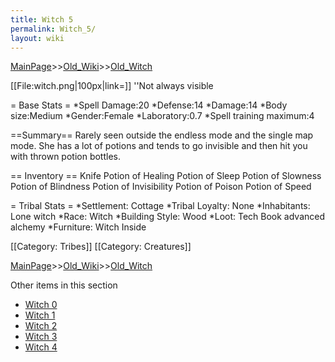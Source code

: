 ```yaml
---
title: Witch 5
permalink: Witch_5/
layout: wiki
---
```


[MainPage](/keeperrl_wiki/ "wikilink")>>[Old_Wiki](/keeperrl_wiki/Old_Wiki "wikilink")>>[Old_Witch](/keeperrl_wiki/Old_Witch "wikilink")

[[File:witch.png|100px|link=]] ''Not always visible

= Base Stats =
*Spell Damage:20
*Defense:14
*Damage:14
*Body size:Medium
*Gender:Female
*Laboratory:0.7
*Spell training maximum:4

==Summary==
Rarely seen outside the endless mode and the single map mode. She has a lot of potions and tends to go invisible and then hit you with thrown potion bottles.

== Inventory ==
 Knife
 Potion of Healing
 Potion of Sleep
 Potion of Slowness
 Potion of Blindness
 Potion of Invisibility
 Potion of Poison
 Potion of Speed

= Tribal Stats =
*Settlement: Cottage 
*Tribal Loyalty: None
*Inhabitants: Lone witch
*Race: Witch 
*Building Style: Wood
*Loot: Tech Book advanced alchemy
*Furniture: Witch Inside  

[[Category: Tribes]]
[[Category: Creatures]]

[MainPage](/keeperrl_wiki/ "wikilink")>>[Old_Wiki](/keeperrl_wiki/Old_Wiki "wikilink")>>[Old_Witch](/keeperrl_wiki/Old_Witch "wikilink")

Other items in this section
-    [Witch 0](/keeperrl_wiki/Witch_0 "wikilink")
-    [Witch 1](/keeperrl_wiki/Witch_1 "wikilink")
-    [Witch 2](/keeperrl_wiki/Witch_2 "wikilink")
-    [Witch 3](/keeperrl_wiki/Witch_3 "wikilink")
-    [Witch 4](/keeperrl_wiki/Witch_4 "wikilink")
